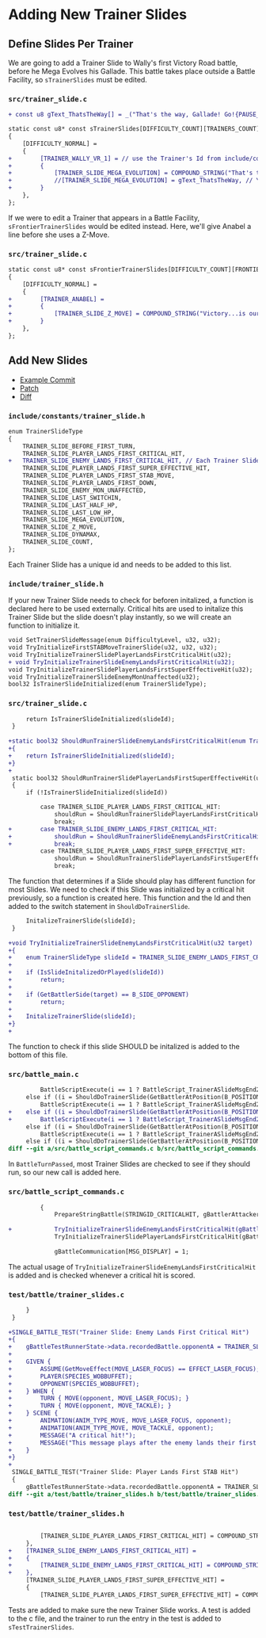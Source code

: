 # Adding New Trainer Slides
## Define Slides Per Trainer

We are going to add a Trainer Slide to Wally's first Victory Road battle, before he Mega Evolves his Gallade. This battle takes place outside a Battle Facility, so `sTrainerSlides` must be edited.

### `src/trainer_slide.c`
```diff
+ const u8 gText_ThatsTheWay[] = _("That's the way, Gallade! Go!{PAUSE_UNTIL_PRESS}");

static const u8* const sTrainerSlides[DIFFICULTY_COUNT][TRAINERS_COUNT][TRAINER_SLIDE_COUNT] =
{
    [DIFFICULTY_NORMAL] =
    {
+        [TRAINER_WALLY_VR_1] = // use the Trainer's Id from include/constants/opponents.h
+        {
+            [TRAINER_SLIDE_MEGA_EVOLUTION] = COMPOUND_STRING("That's the way, Gallade! Go!{PAUSE_UNTIL_PRESS}"), // find the id for the slide to be used.
+            //[TRAINER_SLIDE_MEGA_EVOLUTION] = gText_ThatsTheWay, // You can use globals or COMPOUND_STRING to define text here.
+        }
    },
};
```

If we were to edit a Trainer that appears in a Battle Facility, `sFrontierTrainerSlides` would be edited instead. Here, we'll give Anabel a line before she uses a Z-Move.

### `src/trainer_slide.c`
```diff
static const u8* const sFrontierTrainerSlides[DIFFICULTY_COUNT][FRONTIER_TRAINERS_COUNT][TRAINER_SLIDE_COUNT] =
{
    [DIFFICULTY_NORMAL] =
    {
+        [TRAINER_ANABEL] =
+        {
+            [TRAINER_SLIDE_Z_MOVE] = COMPOUND_STRING("Victory...is ours!"), //{PAUSE_UNTIL_PRESS} is omitted, so the battle will continue as soon as the next is finished printing.
+        }
    },
};
```

## Add New Slides
* [Example Commit](<https://github.com/rh-hideout/pokeemerald-expansion/commit/d6424688007cbd923c861cfd35272e5ebfaa4016>)
* [Patch](<https://github.com/rh-hideout/pokeemerald-expansion/commit/d6424688007cbd923c861cfd35272e5ebfaa4016.patch>)
* [Diff](<https://github.com/rh-hideout/pokeemerald-expansion/commit/d6424688007cbd923c861cfd35272e5ebfaa4016.diff>)

### `include/constants/trainer_slide.h`
```diff
enum TrainerSlideType
{
    TRAINER_SLIDE_BEFORE_FIRST_TURN,
    TRAINER_SLIDE_PLAYER_LANDS_FIRST_CRITICAL_HIT,
+   TRAINER_SLIDE_ENEMY_LANDS_FIRST_CRITICAL_HIT, // Each Trainer Slide has a unqiue id. 
    TRAINER_SLIDE_PLAYER_LANDS_FIRST_SUPER_EFFECTIVE_HIT,
    TRAINER_SLIDE_PLAYER_LANDS_FIRST_STAB_MOVE,
    TRAINER_SLIDE_PLAYER_LANDS_FIRST_DOWN,
    TRAINER_SLIDE_ENEMY_MON_UNAFFECTED,
    TRAINER_SLIDE_LAST_SWITCHIN,
    TRAINER_SLIDE_LAST_HALF_HP,
    TRAINER_SLIDE_LAST_LOW_HP,
    TRAINER_SLIDE_MEGA_EVOLUTION,
    TRAINER_SLIDE_Z_MOVE,
    TRAINER_SLIDE_DYNAMAX,
    TRAINER_SLIDE_COUNT,
};
```

Each Trainer Slide has a unique id and needs to be added to this list.

### `include/trainer_slide.h`

If your new Trainer Slide needs to check for beforen initalized, a function is declared here to be used externally. Critical hits are used to initalize this Trainer Slide but the slide doesn't play instantly, so we will create an function to initialize it.

```diff
void SetTrainerSlideMessage(enum DifficultyLevel, u32, u32);
void TryInitializeFirstSTABMoveTrainerSlide(u32, u32, u32);
void TryInitializeTrainerSlidePlayerLandsFirstCriticalHit(u32);
+ void TryInitializeTrainerSlideEnemyLandsFirstCriticalHit(u32);
void TryInitializeTrainerSlidePlayerLandsFirstSuperEffectiveHit(u32);
void TryInitializeTrainerSlideEnemyMonUnaffected(u32);
bool32 IsTrainerSlideInitialized(enum TrainerSlideType);
```
### `src/trainer_slide.c`

```diff
     return IsTrainerSlideInitialized(slideId);
 }
 
+static bool32 ShouldRunTrainerSlideEnemyLandsFirstCriticalHit(enum TrainerSlideType slideId)
+{
+    return IsTrainerSlideInitialized(slideId);
+}
+
 static bool32 ShouldRunTrainerSlidePlayerLandsFirstSuperEffectiveHit(u32 battler, enum TrainerSlideType slideId)
 {
     if (!IsTrainerSlideInitialized(slideId))
```

```diff
         case TRAINER_SLIDE_PLAYER_LANDS_FIRST_CRITICAL_HIT:
             shouldRun = ShouldRunTrainerSlidePlayerLandsFirstCriticalHit(slideId);
             break;
+        case TRAINER_SLIDE_ENEMY_LANDS_FIRST_CRITICAL_HIT:
+            shouldRun = ShouldRunTrainerSlideEnemyLandsFirstCriticalHit(slideId);
+            break;
         case TRAINER_SLIDE_PLAYER_LANDS_FIRST_SUPER_EFFECTIVE_HIT:
             shouldRun = ShouldRunTrainerSlidePlayerLandsFirstSuperEffectiveHit(battler, slideId);
             break;
```

The function that determines if a Slide should play has different function for most Slides. We need to check if this Slide was initialized by a critical hit previously, so a function is created here. This function and the Id and then added to the switch statement in `ShouldDoTrainerSlide`.

```diff
     InitalizeTrainerSlide(slideId);
 }
 
+void TryInitializeTrainerSlideEnemyLandsFirstCriticalHit(u32 target)
+{
+    enum TrainerSlideType slideId = TRAINER_SLIDE_ENEMY_LANDS_FIRST_CRITICAL_HIT;
+
+    if (IsSlideInitalizedOrPlayed(slideId))
+        return;
+
+    if (GetBattlerSide(target) == B_SIDE_OPPONENT)
+        return;
+
+    InitalizeTrainerSlide(slideId);
+}
+
```

The function to check if this slide SHOULD be initalized is added to the bottom of this file.

### `src/battle_main.c`

```diff
         BattleScriptExecute(i == 1 ? BattleScript_TrainerASlideMsgEnd2 : BattleScript_TrainerBSlideMsgEnd2);
     else if ((i = ShouldDoTrainerSlide(GetBattlerAtPosition(B_POSITION_OPPONENT_LEFT), TRAINER_SLIDE_PLAYER_LANDS_FIRST_CRITICAL_HIT)))
         BattleScriptExecute(i == 1 ? BattleScript_TrainerASlideMsgEnd2 : BattleScript_TrainerBSlideMsgEnd2);
+    else if ((i = ShouldDoTrainerSlide(GetBattlerAtPosition(B_POSITION_OPPONENT_LEFT), TRAINER_SLIDE_ENEMY_LANDS_FIRST_CRITICAL_HIT)))
+        BattleScriptExecute(i == 1 ? BattleScript_TrainerASlideMsgEnd2 : BattleScript_TrainerBSlideMsgEnd2);
     else if ((i = ShouldDoTrainerSlide(GetBattlerAtPosition(B_POSITION_OPPONENT_LEFT), TRAINER_SLIDE_PLAYER_LANDS_FIRST_SUPER_EFFECTIVE_HIT)))
         BattleScriptExecute(i == 1 ? BattleScript_TrainerASlideMsgEnd2 : BattleScript_TrainerBSlideMsgEnd2);
     else if ((i = ShouldDoTrainerSlide(GetBattlerAtPosition(B_POSITION_OPPONENT_LEFT), TRAINER_SLIDE_PLAYER_LANDS_FIRST_STAB_MOVE)))
diff --git a/src/battle_script_commands.c b/src/battle_script_commands.c
```

In `BattleTurnPassed`, most Trainer Slides are checked to see if they should run, so our new call is added here.

### `src/battle_script_commands.c`

```diff
         {
             PrepareStringBattle(STRINGID_CRITICALHIT, gBattlerAttacker);
 
+            TryInitializeTrainerSlideEnemyLandsFirstCriticalHit(gBattlerTarget);
             TryInitializeTrainerSlidePlayerLandsFirstCriticalHit(gBattlerTarget);
 
             gBattleCommunication[MSG_DISPLAY] = 1;
```

The actual usage of `TryInitializeTrainerSlideEnemyLandsFirstCriticalHit` is added and is checked whenever a critical hit is scored.

### `test/battle/trainer_slides.c`
```diff
     }
 }
 
+SINGLE_BATTLE_TEST("Trainer Slide: Enemy Lands First Critical Hit")
+{
+    gBattleTestRunnerState->data.recordedBattle.opponentA = TRAINER_SLIDE_ENEMY_LANDS_FIRST_CRITICAL_HIT;
+
+    GIVEN {
+        ASSUME(GetMoveEffect(MOVE_LASER_FOCUS) == EFFECT_LASER_FOCUS);
+        PLAYER(SPECIES_WOBBUFFET);
+        OPPONENT(SPECIES_WOBBUFFET);
+    } WHEN {
+        TURN { MOVE(opponent, MOVE_LASER_FOCUS); }
+        TURN { MOVE(opponent, MOVE_TACKLE); }
+    } SCENE {
+        ANIMATION(ANIM_TYPE_MOVE, MOVE_LASER_FOCUS, opponent);
+        ANIMATION(ANIM_TYPE_MOVE, MOVE_TACKLE, opponent);
+        MESSAGE("A critical hit!");
+        MESSAGE("This message plays after the enemy lands their first critical hit.{PAUSE_UNTIL_PRESS}");
+    }
+}
+
 SINGLE_BATTLE_TEST("Trainer Slide: Player Lands First STAB Hit")
 {
     gBattleTestRunnerState->data.recordedBattle.opponentA = TRAINER_SLIDE_PLAYER_LANDS_FIRST_STAB_MOVE;
diff --git a/test/battle/trainer_slides.h b/test/battle/trainer_slides.h
```

### `test/battle/trainer_slides.h`
```diff

         [TRAINER_SLIDE_PLAYER_LANDS_FIRST_CRITICAL_HIT] = COMPOUND_STRING("This message plays after the player lands their first critical hit.{PAUSE_UNTIL_PRESS}"),
     },
+    [TRAINER_SLIDE_ENEMY_LANDS_FIRST_CRITICAL_HIT] =
+    {
+        [TRAINER_SLIDE_ENEMY_LANDS_FIRST_CRITICAL_HIT] = COMPOUND_STRING("This message plays after the enemy lands their first critical hit.{PAUSE_UNTIL_PRESS}"),
+    },
     [TRAINER_SLIDE_PLAYER_LANDS_FIRST_SUPER_EFFECTIVE_HIT] =
     {
         [TRAINER_SLIDE_PLAYER_LANDS_FIRST_SUPER_EFFECTIVE_HIT] = COMPOUND_STRING("This message plays after the player lands their first super effective hit.{PAUSE_UNTIL_PRESS}"),
```

Tests are added to make sure the new Trainer Slide works. A test is added to the c file, and the trainer to run the entry in the test is added to `sTestTrainerSlides`.

